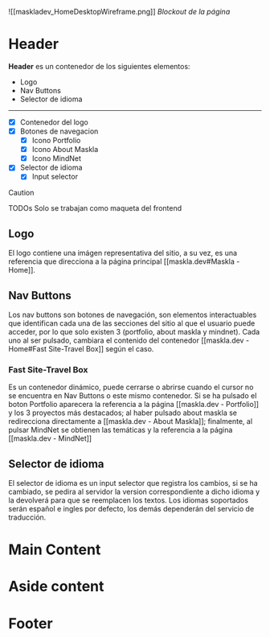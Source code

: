 ![[maskladev_HomeDesktopWireframe.png]]
_Blockout de la página_

# Header
**Header** es un contenedor de los siguientes elementos:
- Logo
- Nav Buttons
- Selector de idioma

---
- [x] Contenedor del logo
- [x] Botones de navegacion
	- [x] Icono Portfolio
	- [x] Icono About Maskla
	- [x] Icono MindNet
- [x] Selector de idioma
	- [x] Input selector

> [!caution]
> TODOs Solo se trabajan como maqueta del frontend
## Logo
El logo contiene una imágen representativa del sitio, a su vez, es una referencia que direcciona a la página principal [[maskla.dev#Maskla - Home]].


## Nav Buttons
Los nav buttons son botones de navegación, son elementos interactuables que identifican cada una de las secciones del sitio al que el usuario puede acceder, por lo que solo existen 3 (portfolio, about maskla y mindnet). Cada uno al ser pulsado, cambiara el contenido del contenedor [[maskla.dev - Home#Fast Site-Travel Box]] según el caso.

### Fast Site-Travel Box
Es un contenedor dinámico, puede cerrarse o abrirse cuando el cursor no se encuentra en Nav Buttons o este mismo contenedor. Si se ha pulsado el boton Portfolio aparecera la referencia a la página [[maskla.dev - Portfolio]] y los 3 proyectos más destacados; al haber pulsado about maskla se redirecciona directamente a [[maskla.dev - About Maskla]]; finalmente, al pulsar MindNet se obtienen las temáticas y la referencia a la página [[maskla.dev - MindNet]]

## Selector de idioma
El selector de idioma es un input selector que registra los cambios, si se ha cambiado, se pedira al servidor la version correspondiente a dicho idioma y la devolverá para que se reemplacen los textos. Los idiomas soportados serán español e ingles por defecto, los demás dependerán del servicio de traducción.

# Main Content

# Aside content

# Footer
